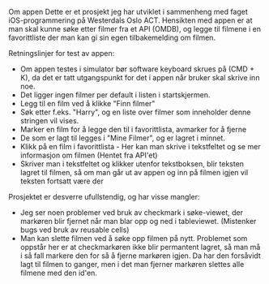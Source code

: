 Om appen
Dette er et prosjekt jeg har utviklet i sammenheng med faget iOS-programmering på Westerdals Oslo ACT.
Hensikten med appen er at man skal kunne søke etter filmer fra et API (OMDB), 
og legge til filmene i en favorittliste der man kan gi sin egen tilbakemelding om filmen.

Retningslinjer for test av appen:
- Om appen testes i simulator bør software keyboard skrues på (CMD + K), 
da det er tatt utgangspunkt for det i appen når bruker skal skrive inn noe.
- Det ligger ingen filmer per default i listen i startskjermen. 
- Legg til en film ved å klikke "Finn filmer"
- Søk etter f.eks. "Harry", og en liste over filmer som inneholder denne stringen vil vises.
- Marker en film for å legge den til i favorittlista, avmarker for å fjerne
- De som er lagt til legges i "Mine Filmer", og er lagret i minnet.
- Klikk på en film i favorittlista - Her kan man skrive i tekstfeltet og se mer informasjon om filmen (Hentet fra API'et)
- Skriver man i tekstfeltet og klikker utenfor tekstboksen, blir teksten lagret til filmen, 
så om man går ut av appen og inn på filmen igjen vil teksten fortsatt være der

Prosjektet er desverre ufullstendig, og har visse mangler:
- Jeg ser noen problemer ved bruk av checkmark i søke-viewet, der markøren blir fjernet når man blar opp og ned i tableviewet. 
(Mistenker bugs ved bruk av reusable cells)
- Man kan slette filmen ved å søke opp filmen på nytt. 
Problemet som oppstår her er at checkmarkøren ikke blir permantent lagret, så man må i så fall markere den for så å fjerne markøren igjen. 
Da har den forsåvidt lagt til filmen to ganger, men i det man fjerner markøren slettes alle filmene med den id'en.
